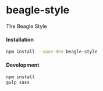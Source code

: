 beagle-style
============

The Beagle Style

#### Installation

```sh
npm install --save-dev beagle-style
```

#### Development

```sh
npm install
gulp sass
```
